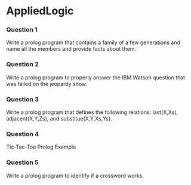 # AppliedLogic
### Question 1
Write a prolog program that contains a family of a few generations and name all the members and provide facts about them.

### Question 2
Write a prolog program to properly answer the IBM Watson question that was failed on the jeopardy show.

### Question 3
Write a prolog program that defines the following relations: last(X,Xs), adjacent(X,Y,Zs), and substitue(X,Y,Xs,Ys).

### Question 4
Tic-Tac-Toe Prolog Example

### Question 5
Write a prolog program to identify if a crossword works.
